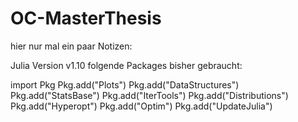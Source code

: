 # OC-MasterThesis
hier nur mal ein paar Notizen:

Julia Version v1.10
folgende Packages bisher gebraucht:

import Pkg
Pkg.add("Plots")
Pkg.add("DataStructures")
Pkg.add("StatsBase")
Pkg.add("IterTools")
Pkg.add("Distributions")
Pkg.add("Hyperopt")
Pkg.add("Optim")
Pkg.add("UpdateJulia")